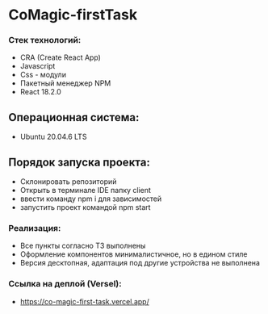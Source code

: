 # CoMagic-firstTask

### Стек технологий:

-   CRA (Create React App)
-   Javascript
-   Css - модули
-   Пакетный менеджер NPM
-   React 18.2.0

## Операционная система:

-   Ubuntu 20.04.6 LTS

## Порядок запуска проекта:

-   Склонировать репозиторий
-   Открыть в терминале IDE папку client
-   ввести команду npm i для зависимостей
-   запустить проект командой npm start

### Реализация:

-   Все пункты согласно ТЗ выполнены
-   Оформление компонентов минималистичное, но в едином стиле
-   Версия десктопная, адаптация под другие устройства не выполнена

### Ссылка на деплой (Versel):

-   https://co-magic-first-task.vercel.app/
